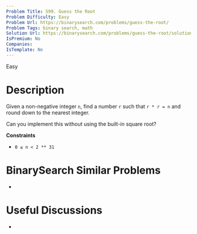 ```yaml
---
Problem Title: 599. Guess the Root
Problem Difficulty: Easy
Problem Url: https://binarysearch.com/problems/guess-the-root/
Problem Tags: binary search, math
Solution Url: https://binarysearch.com/problems/guess-the-root/solutions/
IsPremium: No
Companies: 
IsTemplate: No
---
```


<span style="color: ;">Easy</span>

# Description

Given a non-negative integer `n`, find a number `r` such that `r * r = n` and round down to the nearest integer. 

Can you implement this without using the built-in square root?

**Constraints**
- `0 ≤ n < 2 ** 31`

# BinarySearch Similar Problems

- []()

# Useful Discussions

- []()

